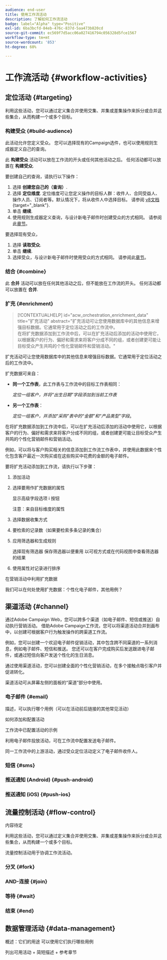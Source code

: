 ```yaml
---
audience: end-user
title: 使用工作流活动
description: 了解如何工作流活动
badge: label="Alpha" type="Positive"
exl-id: 6ba3bcfd-84eb-476c-837d-5aa473b820cd
source-git-commit: ec569f7d5acc06a027416794c056328d5fce1567
workflow-type: tm+mt
source-wordcount: '853'
ht-degree: 60%

---
```



# 工作流活动 {#workflow-activities}

## 定位活动 {#targeting}

利用这些活动，您可以通过定义集合并使用交集、并集或差集操作来拆分或合并这些集合，从而构建一个或多个目标。

### 构建受众 {#build-audience}

此活动允许您定义受众。 您可以选择现有的Campaign选件，也可以使用规则生成器定义自己的查询。

此 **构建受众** 活动可以放在工作流的开头或任何其他活动之后。 任何活动都可以放置在 **构建受众**.

要创建自己的查询，请执行以下操作：

1. 选择 **创建您自己的（查询）**.
1. 选择 **定位维度**. 定位维度可让您定义操作的目标人群：收件人、合同受益人、操作人员、订阅者等。默认情况下，将从收件人中选择目标。 请参阅 [v8文档](https://experienceleague.adobe.com/docs/campaign/automation/workflows/introduction/wf-type/targeting-workflows.html#targeting-and-filtering-dimensions){target="_blank"}.
1. 单击 **继续**.
1. 使用规则生成器定义查询，与设计新电子邮件时创建受众的方式相同。 请参阅此[章节](../audience/segment-builder.md)。

要选择现有受众，

1. 选择 **读取受众**.
1. 单击 **继续**.
1. 选择受众，与设计新电子邮件时使用受众的方式相同。 请参阅此[章节](../audience/add-audience.md)。

### 结合 {#combine}

此 **合并** 活动可以放在任何其他活动之后，但不能放在工作流的开头。 任何活动都可以放置在 **合并**.

### 扩充 {#enrichment}

>[!CONTEXTUALHELP]
>id="acw_orchestration_enrichment_data"
>title="扩充活动"
>abstract="扩充活动可让您使用数据库中的其他信息来增强目标数据。它通常用于定位活动之后的工作流中。<br/>在将扩充数据添加到工作流中后，可以在扩充活动后添加的活动中使用它，以根据客户的行为、偏好和需求来将客户分成不同的组，或者创建更可能让目标受众产生共鸣的个性化营销邮件和营销活动。"

扩充活动可让您使用数据库中的其他信息来增强目标数据。它通常用于定位活动之后的工作流中。

扩充数据可来自：

* **同一个工作表**，此工作表与工作流中的目标工作表相同：

   *定位一组客户，并将“出生日期”字段添加到当前工作表*

* **另一个工作表**：

   *定位一组客户，并添加“采购”表中的“金额”和“产品类型”字段*。

在将扩充数据添加到工作流中后，可以在扩充活动后添加的活动中使用它，以根据客户的行为、偏好和需求来将客户分成不同的组，或者创建更可能让目标受众产生共鸣的个性化营销邮件和营销活动。

例如，可以将与客户购买相关的信息添加到工作流工作表中，并使用此数据来个性化包含客户最近一次购买或在这些购买中花费的金额的电子邮件。

要将扩充活动添加到工作流，请执行以下步骤：

1. 添加活动
1. 选择要用作扩充数据的属性

   显示高级字段选项
i 按钮

   注意：来自目标维度的属性

1. 选择数据收集方式
1. 要检索的记录数（如果要检索多条记录的集合）
1. 应用筛选器和生成规则

   选择现有筛选器
保存筛选器以便重用
以可视方式或在代码视图中查看筛选器的结果

1. 使用属性对记录进行排序

在营销活动中利用扩充数据

我们可以在何处使用扩充数据：个性化电子邮件，其他用例？


## 渠道活动 {#channel}

通过Adobe Campaign Web，您可以跨多个渠道（如电子邮件、短信或推送）自动执行营销活动。 借助Adobe Campaign工作流，您可以将渠道活动合并到画布中，以创建可根据客户行为触发操作的跨渠道工作流。

例如，您可以创建一个欢迎电子邮件促销活动，其中包含跨不同渠道的一系列消息，例如电子邮件、短信和推送。 您还可以在客户完成购买后发送跟进电子邮件，或通过短信向客户发送个性化的生日消息。

通过使用渠道活动，您可以创建全面的个性化营销活动，在多个接触点吸引客户并促进转化。

渠道活动可从屏幕左侧的面板的“渠道”部分中使用。

### 电子邮件 {#email}

描述，可以执行哪个用例（可以在活动前后链接的其他常见活动）

如何添加和配置活动

工作流中已配置活动的示例


利用电子邮件投放活动，可在工作流中配置发送电子邮件。

<!-- Scheduled emails available?

This can be a single send email and sent just once, or it can be a recurring email.
* Single send emails are standard emails, sent once.
* Recurring emails allow you to send the same email multiple times to different targets over a defined period. You can aggregate the deliveries per period in order to get reports that correspond to your needs.

When linked to a scheduler, you can define recurring emails.-->

同一工作流中的上游活动，通过受众定位活动定义了电子邮件收件人。

<!--The message preparation is triggered according to the workflow execution parameters. From the message dashboard, you can select whether to request or not a manual confirmation to send the message (required by default). You can start the workflow manually or place a scheduler activity in the workflow to automate execution.-->


### 短信 {#sms}

### 推送通知 (Android) {#push-android}

### 推送通知 (iOS) {#push-ios}

## 流量控制活动 {#flow-control}

内容待定

<!--à reformuler-->利用这些活动，您可以通过定义集合并使用交集、并集或差集操作来拆分或合并这些集合，从而构建一个或多个目标。

流量控制活动用于协调工作流活动。

### 分叉 {#fork}

### AND-连接 {#join}


### 等待 {#wait}

### 结束 {#end}

## 数据管理活动 {#data-management}

概述：它们的用途
可以使用它们执行哪些用例

列出可用活动 + 简短描述 + 参考章节

